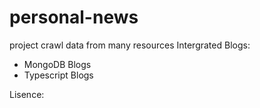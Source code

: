 # personal-news

project crawl data from many resources
Intergrated Blogs:

- MongoDB Blogs
- Typescript Blogs

Lisence:
